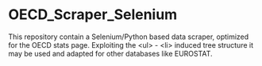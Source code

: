 # OECD_Scraper_Selenium
This repository contain a Selenium/Python based data scraper, optimized for the OECD stats page. Exploiting the \<ul> - \<li> induced tree structure it may be used and adapted for other databases like EUROSTAT.
